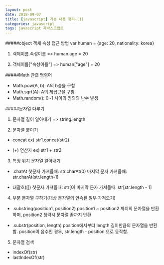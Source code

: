 ```yaml
---
layout: post
date: 2018-09-07
title: [javascript] 기본 내용 정리-(1)
categories: javascript
tags: javascript 자바스크립트
---
```

#####object 객체 속성 접근 방법
var human = {age: 20, nationality: korea}
1. 객체이름.속성이름
    => human.age = 20

2. 객체이름["속성이름"]
	=> human["age"] = 20

#####Math 관련 명령어
- Math.pow(A, b): A의 b승을 구함
- Math.sqrt(A): A의 제곱근을 구함
- Math.random(): 0~1 사이의 임의의 난수 발생

#####문자열 다루기
1. 문자열 길이 알아내기
=> string.length

2. 문자열 붙이기
- concat
ex) str1.concat(str2)

- (+) 연산자
ex) str1 + str2

3. 특정 위치 문자열 알아내기
- .chatAt
첫문자 가져올때: str.charAt(0)
마지막 문자 가져올때: str.charAt(str.length-1)

- 대괄호([])
첫문자 가져올때: str[0]
마지막 문자 가져올때: str[str.length - 1]

4. 부분 문자열 구하기(대상 문자열의 연속된 일부 가져오기)
- .substring(position1, position2)
position1 ~ position2 까지의 문자열을 반환하며, position2 생략시 문자열 끝까지 반환

- .substr(position, length)
position에서부터 length 길이만큼의 문자열을 반환함. position이 음수인 경우, str.length - position 으로 동작함.

5. 문자열 검색
- indexOf(str)
- lastIndexOf(str)

